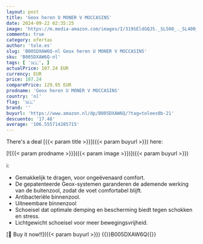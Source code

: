 ```yaml
---
layout: post
title: 'Geox heren U MONER V MOCCASINS'
date: 2024-09-22 02:35:25
image: 'https://m.media-amazon.com/images/I/319SEldGQJS._SL500_._SL400_.jpg'
comments: true
category: ofertas
author: 'tole.es'
slug: 'B005DXAW6Q-nl Geox heren U MONER V MOCCASINS'
sku: 'B005DXAW6Q-nl'
tags: [ '🇳🇱', ]
actualPrice: 107.24 EUR
currency: EUR
price: 107.24
comparePrice: 129.95 EUR
prodname: 'Geox heren U MONER V MOCCASINS'
country: 'nl'
flag: '🇳🇱'
brand: ''
buyurl: 'https://www.amazon.nl/dp/B005DXAW6Q/?tag=tolees0b-21'
descuento: '17.48'
average: '106.555714285715'
---
```


There's a deal [{{< param title >}}]({{< param buyurl >}})  here:

[![{{< param prodname >}}]({{< param image >}})]({{< param buyurl >}})

ℹ️:

- Gemakkelijk te dragen, voor ongeëvenaard comfort.
- De gepatenteerde Geox-systemen garanderen de ademende werking van de buitenzool, zodat de voet comfortabel blijft.
- Antibacteriële binnenzool.
- Uitneembare binnenzool
- Schoeisel dat optimale demping en bescherming biedt tegen schokken en stress.
- Lichtgewicht schoeisel voor meer bewegingsvrijheid.

[🛒 Buy it now!!]({{< param buyurl >}})
{{<world>}}B005DXAW6Q{{</world>}}
